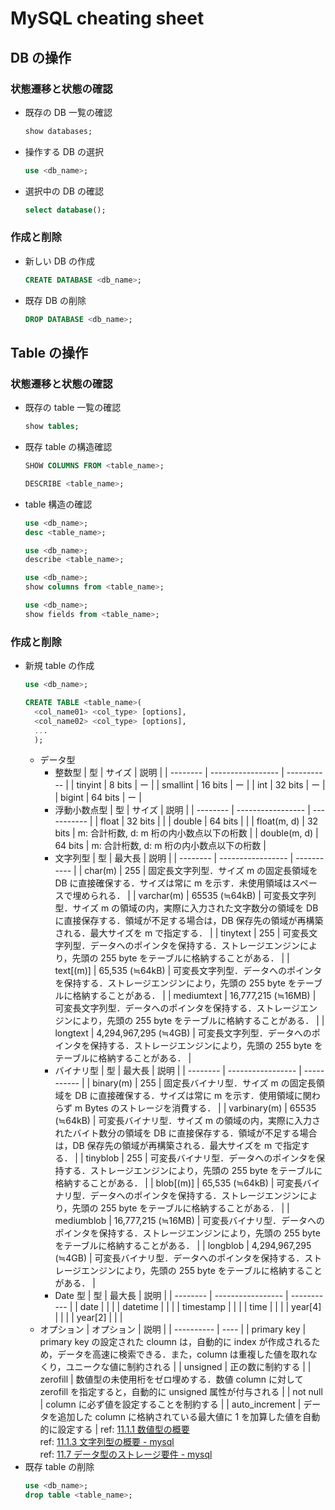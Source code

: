 # MySQL cheating sheet

## DB の操作
### 状態遷移と状態の確認
- 既存の DB 一覧の確認
  ```sql
  show databases;
  ```
- 操作する DB の選択
  ```sql
  use <db_name>;
  ```
- 選択中の DB の確認
  ```sql
  select database();
  ```
### 作成と削除
- 新しい DB の作成
  ```sql
  CREATE DATABASE <db_name>;
  ```
- 既存 DB の削除
  ```sql
  DROP DATABASE <db_name>;
  ```
## Table の操作
### 状態遷移と状態の確認
- 既存の table 一覧の確認
  ```sql
  show tables;
  ```
- 既存 table の構造確認
  ```sql
  SHOW COLUMNS FROM <table_name>;
  ```
  ```sql
  DESCRIBE <table_name>;
  ```
- table 構造の確認
  ```sql
  use <db_name>;
  desc <table_name>;
  ```
  ```sql
  use <db_name>;
  describe <table_name>;
  ```
  ```sql
  use <db_name>;
  show columns from <table_name>;
  ```
  ```sql
  use <db_name>;
  show fields from <table_name>;
  ```
### 作成と削除
- 新規 table の作成
  ```sql
  use <db_name>;

  CREATE TABLE <table_name>(
    <col_name01> <col_type> [options], 
    <col_name02> <col_type> [options], 
    ...
    );
  ```
  - データ型
    - 整数型
      | 型       | サイズ            | 説明        |
      | -------- | ----------------- | ----------- |
      | tinyint  | 8 bits            | ー          |
      | smallint | 16 bits           | ー          |
      | int      | 32 bits           | ー          |
      | bigint   | 64 bits           | ー          |
    - 浮動小数点型
      | 型       | サイズ            | 説明        |
      | -------- | ----------------- | ----------- |
      | float    | 32 bits           |             |
      | double   | 64 bits           |             |
      | float(m, d) | 32 bits        | m: 合計桁数, d: m 桁の内小数点以下の桁数 |
      | double(m, d) | 64 bits       | m: 合計桁数, d: m 桁の内小数点以下の桁数 |
    - 文字列型
      | 型       | 最大長            | 説明        |
      | -------- | ----------------- | ----------- |
      | char(m)  | 255               | 固定長文字列型．サイズ m の固定長領域を DB に直接確保する．サイズは常に m を示す．未使用領域はスペースで埋められる． |
      | varchar(m) | 65535 (≒64kB)  | 可変長文字列型．サイズ m の領域の内，実際に入力された文字数分の領域を DB に直接保存する．領域が不足する場合は，DB 保存先の領域が再構築される．最大サイズを m で指定する． |
      | tinytext   |           255          | 可変長文字列型．データへのポインタを保持する．ストレージエンジンにより，先頭の 255 byte をテーブルに格納することがある． |
      | text[(m)]  |        65,535 (≒64kB) | 可変長文字列型．データへのポインタを保持する．ストレージエンジンにより，先頭の 255 byte をテーブルに格納することがある． |
      | mediumtext |    16,777,215 (≒16MB) | 可変長文字列型．データへのポインタを保持する．ストレージエンジンにより，先頭の 255 byte をテーブルに格納することがある． |
      | longtext   | 4,294,967,295 (≒4GB)  | 可変長文字列型．データへのポインタを保持する．ストレージエンジンにより，先頭の 255 byte をテーブルに格納することがある． |
    - バイナリ型
      | 型       | 最大長            | 説明        |
      | -------- | ----------------- | ----------- |
      | binary(m)    | 255            | 固定長バイナリ型．サイズ m の固定長領域を DB に直接確保する．サイズは常に m を示す．使用領域に関わらず m Bytes のストレージを消費する． |
      | varbinary(m) | 65535 (≒64kB) | 可変長バイナリ型．サイズ m の領域の内，実際に入力されたバイト数分の領域を DB に直接保存する．領域が不足する場合は，DB 保存先の領域が再構築される．最大サイズを m で指定する． |
      | tinyblob   |           255          | 可変長バイナリ型．データへのポインタを保持する．ストレージエンジンにより，先頭の 255 byte をテーブルに格納することがある． |
      | blob[(m)]  |        65,535 (≒64kB) | 可変長バイナリ型．データへのポインタを保持する．ストレージエンジンにより，先頭の 255 byte をテーブルに格納することがある． |
      | mediumblob |    16,777,215 (≒16MB) | 可変長バイナリ型．データへのポインタを保持する．ストレージエンジンにより，先頭の 255 byte をテーブルに格納することがある． |
      | longblob   | 4,294,967,295 (≒4GB)  | 可変長バイナリ型．データへのポインタを保持する．ストレージエンジンにより，先頭の 255 byte をテーブルに格納することがある． |
    - Date 型
      | 型       | 最大長            | 説明        |
      | -------- | ----------------- | ----------- |
      | date      |                   |             |
      | datetime  |                   |             |
      | timestamp |                   |             |
      | time      |                   |             |
      | year[4]   |                   |             |
      | year[2]   |                   |             |
  - オプション
    | オプション | 説明 |
    | ---------- | ---- |
    | primary key    | primary key の設定された cloumn は，自動的に index が作成されるため，データを高速に検索できる．また，column は重複した値を取れなくり，ユニークな値に制約される |
    | unsigned       | 正の数に制約する |
    | zerofill       | 数値型の未使用桁をゼロ埋めする．数値 column に対して zerofill を指定すると，自動的に unsigned 属性が付与される |
    | not null       | column に必ず値を設定することを制約する |
    | auto_increment | データを追加した column に格納されている最大値に 1 を加算した値を自動的に設定する |
  ref: [11.1.1 数値型の概要](https://dev.mysql.com/doc/refman/5.6/ja/numeric-type-overview.html)  
  ref: [11.1.3 文字列型の概要 - mysql](https://dev.mysql.com/doc/refman/5.6/ja/string-type-overview.html)  
  ref: [11.7 データ型のストレージ要件 - mysql](https://dev.mysql.com/doc/refman/5.6/ja/storage-requirements.html)
- 既存 table の削除
  ```sql
  use <db_name>;
  drop table <table_name>;
  ```


```
```



















